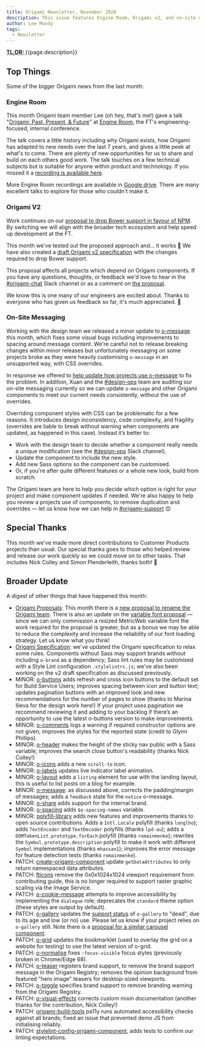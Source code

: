 ```yaml
---
title: Origami Newsletter, November 2020
description: This issue features Engine Room, Origami v2, and on-site messaging bugs.
author: Lee Moody
tags:
  - Newsletter
---
```


<abbr title="Too long; didn't read">
	<strong>
	TL;DR:
	</strong>
</abbr> {{page.description}}

## Top Things

Some of the bigger Origami news from the last month:

### Engine Room

This month Origami team member Lee (oh hey, that's me!) gave a talk "[Origami: Past, Present, & Future](https://drive.google.com/file/d/1eiVw1-zhMSRy8S-5--xQJeBcYg_j17A6/view)" at [Engine Room](https://sites.google.com/ft.com/engine-room-live/), the FT's engineering-focused, internal conference.

The talk covers a little history including why Origami exists, how Origami has adapted to new needs over the last 7 years, and gives a little peek at what's to come. There are plenty of new opportunities for us to share and build on each others good work. The talk touches on a few technical subjects but is suitable for anyone within product and technology. If you missed it a [recording is available here](https://drive.google.com/file/d/1eiVw1-zhMSRy8S-5--xQJeBcYg_j17A6/view).

More Engine Room recordings are available in [Google drive](https://drive.google.com/drive/folders/1c84vnejFTdDeIK5RGS9BdMOQYEiOGRCl). There are many excellent talks to explore for those who couldn't make it.

### Origami V2

Work continues on our [proposal to drop Bower support in favour of NPM](https://github.com/Financial-Times/origami/pull/86). By switching we will align with the broader tech ecosystem and help speed up development at the FT.

This month we've tested out the proposed approach and... it works 🎉 We have also created a [draft Origami v2 specification](https://github.com/Financial-Times/origami-website/pull/273) with the changes required to drop Bower support.

This proposal affects all projects which depend on Origami components. If you have any questions, thoughts, or feedback we'd love to hear in the [#origami-chat](https://app.slack.com/client/T025C95MN/CSW6B2VAN) Slack channel or as a comment on [the proposal](https://github.com/Financial-Times/origami/pull/86).

We know this is one many of our engineers are excited about. Thanks to everyone who has given us feedback so far, it's much appreciated. 👏

### On-Site Messaging

Working with the design team we released a minor update to [o-message](https://registry.origami.ft.com/components/o-message@4.2.3) this month, which fixes some visual bugs including improvements to spacing around message content. We're careful not to release breaking changes within minor releases but unfortunately messaging on some projects broke as they were heavily customising `o-message` in an unsupported way, with CSS overrides.

In response we offered to [help update how projects use o-message](https://github.com/Financial-Times/next-article/pull/4055) to fix the problem. In addition, Xuan and the [#design-ops](https://app.slack.com/client/T025C95MN/C01481FKWA2) team are auditing our on-site messaging currently so we can update `o-message` and other Origami components to meet our current needs consistently, without the use of overrides.

Overriding component styles with CSS can be problematic for a few reasons. It introduces design inconsistency, code complexity, and fragility (overrides are liable to break without warning when components are updated, as happened in this case). Instead it’s better to:

- Work with the design team to decide whether a component really needs a unique modification (see the [#design-ops](https://app.slack.com/client/T025C95MN/C01481FKWA2) Slack channel).
- Update the component to include the new style.
- Add new Sass options so the component can be customised.
- Or, if you're after quite different features or a whole new look, build from scratch.

The Origami team are here to help you decide which option is right for your project and make component updates if needed. We're also happy to help you review a projects use of components, to remove duplication and overrides — let us know how we can help in [#origami-support](https://app.slack.com/client/T025C95MN/C02FU5ARJ) 😊

## Special Thanks

This month we've made more direct contributions to Customer Products projects than usual. Our special thanks goes to those who helped review and release our work quickly so we could move on to other tasks. That includes Nick Colley and Simon Plenderleith, thanks both! 🙏

## Broader Update

A digest of other things that have happened this month:

- [Origami Proposals](https://github.com/Financial-Times/origami): This month there is a [new proposal to rename the Origami team](https://github.com/Financial-Times/origami/pull/93). There is also an update on the [variable font proposal](https://github.com/Financial-Times/origami/pull/92) — since we can only commission a resized MetricWeb variable font the work required for the proposal is greater, but as a bonus we may be able to reduce the complexity and increase the reliability of our font loading strategy. Let us know what you think!
- [Origami Specification](https://github.com/Financial-Times/origami-website): we've updated the Origami specification to relax some rules. Components without Sass may support brands without including `o-brand` as a dependency; Sass lint rules may be customised with a Style Lint configuration `.stylelintrc.js`; we've also been working on the v2 draft specification as discussed previously.
- MINOR: [o-buttons](https://github.com/Financial-Times/o-buttons) adds refresh and cross icon buttons to the default set for Build Service Users; improves spacing between icon and button text; updates pagination buttons with an improved look and new recommendations for the number of pages to show (thanks to Marina Ilieva for the design work here!) If your project uses pagination we recommend reviewing it and adding to your backlog if there’s an opportunity to use the latest o-buttons version to make improvements.
- MINOR: [o-comments](https://github.com/Financial-Times/o-comments) logs a warning if required constructor options are not given; improves the styles for the reported state (credit to Glynn Phillips).
- MINOR: [o-header](https://github.com/Financial-Times/o-header) makes the height of the sticky nav public with a Sass variable; improves the search close button's readability (thanks Nick Colley!)
- MINOR: [o-icons](https://github.com/Financial-Times/o-icons) adds a new `scroll-to` icon.
- MINOR: [o-labels](https://github.com/Financial-Times/o-labels) updates live indicator label animation.
- MINOR: [o-layout](https://github.com/Financial-Times/o-layout) adds a `listing` element for use with the landing layout, this is useful to list posts on a blog for example.
- MINOR: [o-message](https://github.com/Financial-Times/o-message): as discussed above, corrects the padding/margin of messages; adds a `feedback` state for the `notice` o-message.
- MINOR: [o-share](https://github.com/Financial-Times/o-share) adds support for the internal brand.
- MINOR: [o-spacing](https://github.com/Financial-Times/o-spacing) adds `$o-spacing-names` variable.
- MINOR: [polyfill-library](https://github.com/Financial-Times/polyfill-library) adds new features and improvements thanks to open source contributions. Adds a `Intl.Locale` polyfill (thanks `longlho`); adds `TextEncoder` and `TextDecoder` polyfills (thanks `lpd-au`); adds a `DOMTokenList.prototype.forEach` polyfill (thanks `romainmenke`); rewrites the `Symbol.prototype.description` polyfill to make it work with different `Symbol` implementations (thanks `mhassan1`); improves the error message for feature detection tests (thanks `romainmenke`).
- PATCH: [create-origami-component](https://github.com/Financial-Times/create-origami-component) update `getDataAttributes` to only return namespaced data attributes.
- PATCH: [fticons](https://github.com/Financial-Times/fticons) remove the 0x0x1024x1024 viewport requirement from contributing guide, this is no longer required to support raster graphic scaling via the Image Service.
- PATCH: [o-cookie-message](https://github.com/Financial-Times/o-cookie-message) attempts to improve accessibility by implementing the `dialogue` role; deprecates the `standard` theme option (these styles are output by default).
- PATCH: [o-gallery](https://github.com/Financial-Times/o-gallery) updates the [support status](https://origami.ft.com/specification/v1/manifest/#supportstatus) of `o-gallery` to "dead", due to its age and low (or no) use. Please let us know if your project relies on `o-gallery` still. Note there is a [proposal for a similar carousel component](https://github.com/Financial-Times/origami/issues/23).
- PATCH: [o-grid](https://github.com/Financial-Times/o-grid) updates the bookmarklet (used to overlay the grid on a website for testing) to use the latest version of o-grid.
- PATCH: [o-normalise](https://github.com/Financial-Times/o-normalise) fixes `:focus-visible` focus styles (previously broken in Chrome/Edge 68).
- PATCH: [o-teaser](https://github.com/Financial-Times/o-teaser) registers brand support, to remove the brand support message in the Origami Registry; removes the opinion background from featured "hero image" teasers for desktop-sized viewports.
- PATCH: [o-toggle](https://github.com/Financial-Times/o-toggle) specifies brand support to remove branding warning from the Origami Registry.
- PATCH: [o-visual-effects](https://github.com/Financial-Times/o-visual-effects) corrects custom mixin documentation (another thanks for the contribution, Nick Colley!)
- PATCH: [origami-build-tools](https://github.com/Financial-Times/origami-build-tools) pa11y runs automated accessibility checks against all brands; fixed an issue that prevented demo JS from initialising reliably.
- PATCH: [stylelint-config-origami-component](https://github.com/Financial-Times/stylelint-config-origami-component), adds tests to confirm our linting expectations.
